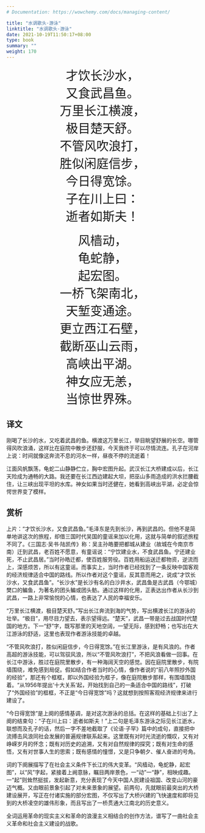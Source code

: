 ```yaml
---
# Documentation: https://wowchemy.com/docs/managing-content/

title: "水调歌头·游泳"
linktitle: "水调歌头·游泳"
date: 2021-10-19T11:50:17+08:00
type: book
summary: ""
weight: 170
---
```


<!--more-->

<center><font size=6>才饮长沙水，</font></center>
<center><font size=6>又食武昌鱼。</font></center>
<center><font size=6>万里长江横渡，</font></center>
<center><font size=6>极目楚天舒。</font></center>
<center><font size=6>不管风吹浪打，</font></center>
<center><font size=6>胜似闲庭信步，</font></center>
<center><font size=6>今日得宽馀。</font></center>
<center><font size=6>子在川上曰：</font></center>
<center><font size=6>逝者如斯夫！</font></center>
<br>
<center><font size=6>风樯动，</font></center>
<center><font size=6>龟蛇静，</font></center>
<center><font size=6>起宏图。</font></center>
<center><font size=6>一桥飞架南北，</font></center>
<center><font size=6>天堑变通途。</font></center>
<center><font size=6>更立西江石壁，</font></center>
<center><font size=6>截断巫山云雨，</font></center>
<center><font size=6>高峡出平湖。</font></center>
<center><font size=6>神女应无恙，</font></center>
<center><font size=6>当惊世界殊。</font></center>

## 译文

刚喝了长沙的水，又吃着武昌的鱼。横渡这万里长江，举目眺望舒展的长空。哪管得风吹浪涌，这样比在庭院中散步还舒服，今天我终于可以尽情流连。孔子在河岸上说：时间就像这奔流不息的河水一样，昼夜不停的流逝着！

江面风帆飘荡，龟蛇二山静静伫立，胸中宏图升起。武汉长江大桥建成以后，长江天险成为通畅的大路。我还要在长江西边建起大坝，把巫山多雨造成的洪水拦腰截住，让三峡出现平坦的水库。神女如果当时还健在，她看到高峡出平湖，必定会惊愕世界变了模样。

## 赏析

上片：“才饮长沙水，又食武昌鱼。”毛泽东是先到长沙，再到武昌的。但他不是简单地讲这次的旅程，却借三国时代吴国的童谣来加以化用，这就与简单的叙述旅程不同了。《三国志·吴书·陆凯传》称：吴主孙皓要把都城从建业（故城在今南京市南）迁到武昌，老百姓不愿意，有童谣说：“宁饮建业水，不食武昌鱼。宁还建业死，不止武昌居。”当时孙皓迁都，使百姓服劳役。百姓用船运送迁都物资，逆流而上，深感烦苦，所以有这童谣。而事实上，当时作者已经找到了一条反映中国客观的经济规律适合中国的路线。所以作者对这个童谣，反其意而用之，说成“才饮长沙水，又食武昌鱼”。“长沙水”是长沙有名的白沙井水，武昌鱼是古武昌（今鄂城）樊口的鳊鱼，为著名的团头鳊或团头鲂。通过这样的化用，正表达出作者从长沙到武昌，一路上非常愉悦的心情，也表达了人民的幸福安乐。

“万里长江横渡，极目楚天舒。”写出长江奔流到海的气势，写出横渡长江的游泳的壮举。“极目”，用尽目力望去，表示望得远。“楚天”，武昌一带是过去战国时代楚国的地方。下一“舒”字，既写那里的天地空阔，一望无际，感到舒畅；也写出在大江游泳的舒适，这里也表现作者游泳技能的卓越。

“不管风吹浪打，胜似闲庭信步，今日得宽馀。”在长江里游泳，是有风浪的。作者高超的游泳技能，可以驾驭风浪，所以“不管风吹浪打”，不把风浪看做一回事。在长江中游泳，胜过在庭院里散步，有一种海阔天空的感觉。因在庭院里散步，有院墙围绕，难免感到局促。假如结合作者当时的心情，像作者说的“前八年照抄外国的经验”，那还有个框框，即以外国经验为框子，像在庭院散步那样，有围墙围绕着。“从1956年提出‘十大关系’起，开始找到自己的一条适合中国的路线”，打破了“外国经验”的框框，不正是“今日得宽馀”吗？这就想到按照客观经济规律来进行建设了。

“今日得宽馀”是上阕的感情基调，是对这次游泳的总括。在这样的基础上引出了上阕的结束句：“子在川上曰：逝者如斯夫！”上二句是毛泽东游泳之际见长江逝水，联想而及孔子的话，然后一字不差地截取了《论语·子罕》篇中的成句，直接把中流搏击风浪同社会发展的普遍规律联系起来。这里既有对时光流逝的慨叹，又有对峥嵘岁月的怀念；既有对历史的追溯，又有对自然规律的探究；既有对生命的感悟，又有对世事人生的思索；既有感情的憧憬，又是只争朝夕、催人奋进的号角。

词的下阕展描写了在社会主义条件下长江的伟大变革。“风樯动，龟蛇静，起宏图”，以“风”字起，紧接着上阙意脉，瞩目两岸景色，一“动”一“静”，相映成趣。一“起”则耸然挺拔，发起新意，充分表现了今天中国人民建设祖国、改变山河的豪迈气概。又由眼前景象引起了对未来景象的展望。前两句，先就眼前最突出的大桥建设展开，写正在付诸实施的部分宏图，不仅写出了大桥兴建的飞快速度和即将见到的大桥凌空的雄伟形象，而且写出了一桥贯通大江南北的历史意义。

全词运用革命的现实主义和革命的浪漫主义相结合的创作方法，谱写了一曲社会主义革命和社会主义建设的战歌。